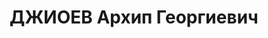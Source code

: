 ---
title: ДЖИОЕВ Архип Георгиевич
description: 'Род. в 1896, грузин, член ВКП(б) с 1918.

  Звание: 13.01.1936 - мл. лейтенант ГБ (ЗСФСР).

  нач. Знаурского РО УГБ НКВД Грузинской ССР, уволен 22.10.1937.

  Осужден 03.12.1937 Тройкой НКВД.'
---